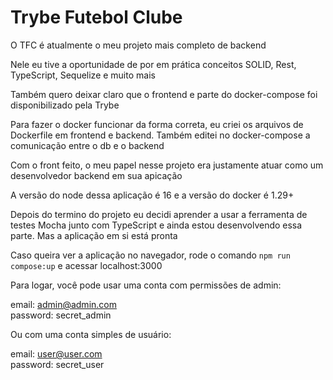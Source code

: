 # Trybe Futebol Clube

O TFC é atualmente o meu projeto mais completo de backend

Nele eu tive a oportunidade de por em prática conceitos SOLID, Rest, TypeScript, Sequelize e muito mais

Também quero deixar claro que o frontend e parte do docker-compose foi disponibilizado pela Trybe

Para fazer o docker funcionar da forma correta, eu criei os arquivos de Dockerfile em frontend e backend. Também editei no docker-compose a comunicação entre o db e o backend

Com o front feito, o meu papel nesse projeto era justamente atuar como um desenvolvedor backend em sua apicação

A versão do node dessa aplicação é 16 e a versão do docker é 1.29+

Depois do termino do projeto eu decidi aprender a usar a ferramenta de testes Mocha junto com TypeScript e ainda estou desenvolvendo essa parte. Mas a aplicação em si está pronta

Caso queira ver a aplicação no navegador, rode o comando `npm run compose:up` e acessar localhost:3000

Para logar, você pode usar uma conta com permissões de admin:

email: admin@admin.com <br />
password: secret_admin <br />

Ou com uma conta simples de usuário:

email: user@user.com <br />
password: secret_user <br />
